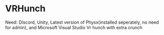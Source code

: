 # VRHunch
Need: Discord, Unity, Latest version of Physx(installed seperately, no need for admin), and Microsoft Visual Studio
Vr hunch with extra crunch